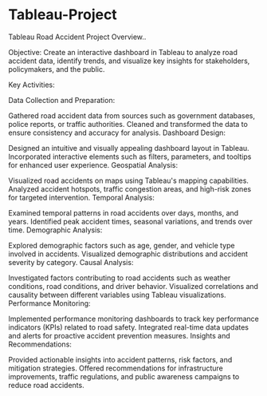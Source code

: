 # Tableau-Project 
Tableau Road Accident Project Overview..

Objective:
Create an interactive dashboard in Tableau to analyze road accident data, identify trends, and visualize key insights for stakeholders, policymakers, and the public.

Key Activities: 
 
Data Collection and Preparation:
 
Gathered road accident data from sources such as government databases, police reports, or traffic authorities.
Cleaned and transformed the data to ensure consistency and accuracy for analysis. 
Dashboard Design:
 
Designed an intuitive and visually appealing dashboard layout in Tableau.
Incorporated interactive elements such as filters, parameters, and tooltips for enhanced user experience.
Geospatial Analysis:

Visualized road accidents on maps using Tableau's mapping capabilities.
Analyzed accident hotspots, traffic congestion areas, and high-risk zones for targeted intervention.
Temporal Analysis:

Examined temporal patterns in road accidents over days, months, and years.
Identified peak accident times, seasonal variations, and trends over time.
Demographic Analysis:

Explored demographic factors such as age, gender, and vehicle type involved in accidents.
Visualized demographic distributions and accident severity by category.
Causal Analysis:

Investigated factors contributing to road accidents such as weather conditions, road conditions, and driver behavior.
Visualized correlations and causality between different variables using Tableau visualizations.
Performance Monitoring:

Implemented performance monitoring dashboards to track key performance indicators (KPIs) related to road safety.
Integrated real-time data updates and alerts for proactive accident prevention measures.
Insights and Recommendations:

Provided actionable insights into accident patterns, risk factors, and mitigation strategies.
Offered recommendations for infrastructure improvements, traffic regulations, and public awareness campaigns to reduce road accidents.
